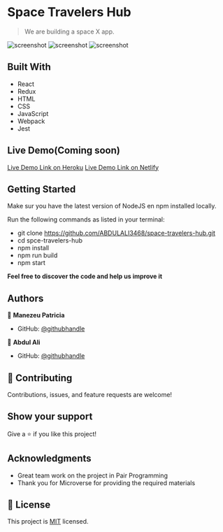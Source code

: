 # Space Travelers Hub

> We are building a space X app.

![screenshot](./home.png)
![screenshot](./calculator.png)
![screenshot](./quote.png)


## Built With

- React
- Redux
- HTML
- CSS
- JavaScript
- Webpack
- Jest

## Live Demo(Coming soon)

[Live Demo Link on Heroku]()
[Live Demo Link on Netlify]()


## Getting Started

Make sur you have the latest version of NodeJS en npm installed locally.

Run the following commands as listed in your terminal:
- git clone https://github.com/ABDULALI3468/space-travelers-hub.git
- cd spce-travelers-hub
- npm install
- npm run build
- npm start


**Feel free to discover the code and help us improve it**


## Authors

👤 **Manezeu Patricia**

- GitHub: [@githubhandle](https://github.compatriciachrysy)

👤 **Abdul Ali**

- GitHub: [@githubhandle](https://github.com/ABDULALI3468)
  

## 🤝 Contributing

Contributions, issues, and feature requests are welcome!


## Show your support

Give a ⭐️ if you like this project!

## Acknowledgments

- Great team work on the project in Pair Programming
- Thank you for Microverse for providing the required materials

## 📝 License

This project is [MIT](./MIT.md) licensed.
